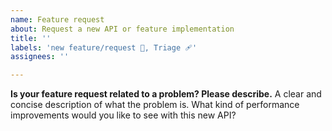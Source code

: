 ```yaml
---
name: Feature request
about: Request a new API or feature implementation
title: ''
labels: 'new feature/request 💬, Triage 🩹'
assignees: ''

---
```


**Is your feature request related to a problem? Please describe.**
A clear and concise description of what the problem is. What kind of performance improvements would you like to see with this new API?
